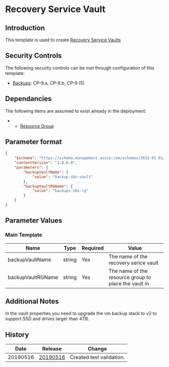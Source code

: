 # Recovery Service Vault

## Introduction

This template is used to create [Recovery Service Vaults](<https://docs.microsoft.com/en-us/azure/templates/microsoft.recoveryservices/2016-06-01/vaults>)

## Security Controls

The following security controls can be met through configuration of this template:

* [Backups](documentation/backup.md): CP-9.a, CP-9.b, CP-9 (5)

## Dependancies

The following items are assumed to exist already in the deployment:

* * [Resource Group](<https://github.com/canada-ca-azure-templates/resourcegroups>)

## Parameter format

```JSON
{
    "$schema": "https://schema.management.azure.com/schemas/2015-01-01/deploymentParameters.json#",
    "contentVersion": "1.0.0.0",
    "parameters": {
        "backupVaultName": {
            "value": "backup-sbx-vault"
        },
        "backupVaultRGName": {
            "value": "backups-sbx-rg"
        }
    }
}
```

## Parameter Values

### Main Template

|Name        |Type   |Required |Value                               |
|------------|-------|---------|------------------------------------|
|backupVaultName |string |Yes      |The name of the recovery serice vault |
|backupVaultRGName |string |Yes      |The name of the resource group to place the vault in  |

## Additional Notes

In the vault properties you need to upgrade the vm backup stack to v2 to support SSD and drives larger than 4TB.  

## History

|Date       |Release| Change                |
|-----------|-------|-----------------------|
| 20190516 | [20190516](https://github.com/canada-ca-azure-templates/recovery-service-vault/tree/20190516) | Created test validation.                                   |
